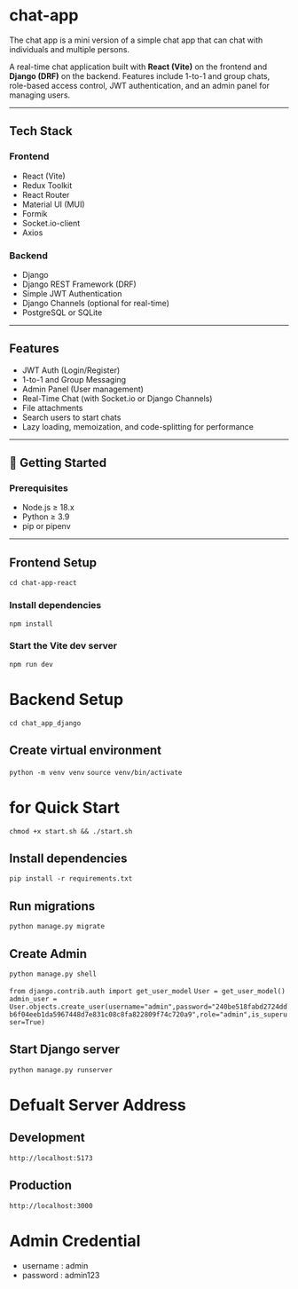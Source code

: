 # chat-app
The chat app is a mini version of a simple chat app that can chat with individuals and multiple persons.

A real-time chat application built with **React (Vite)** on the frontend and **Django (DRF)** on the backend. Features include 1-to-1 and group chats, role-based access control, JWT authentication, and an admin panel for managing users.

---

## Tech Stack

### Frontend
- React (Vite)
- Redux Toolkit
- React Router
- Material UI (MUI)
- Formik
- Socket.io-client
- Axios

### Backend
- Django
- Django REST Framework (DRF)
- Simple JWT Authentication
- Django Channels (optional for real-time)
- PostgreSQL or SQLite

---

## Features

- JWT Auth (Login/Register)
- 1-to-1 and Group Messaging
- Admin Panel (User management)
- Real-Time Chat (with Socket.io or Django Channels)
- File attachments
- Search users to start chats
- Lazy loading, memoization, and code-splitting for performance

---

## 🚀 Getting Started

### Prerequisites

- Node.js ≥ 18.x
- Python ≥ 3.9
- pip or pipenv

---

## Frontend Setup

```cd chat-app-react```

### Install dependencies
```npm install```

### Start the Vite dev server
```npm run dev```

# Backend Setup

```cd chat_app_django```

## Create virtual environment
```python -m venv venv```
```source venv/bin/activate```
# for Quick Start
``` chmod +x start.sh && ./start.sh ```

## Install dependencies
```pip install -r requirements.txt```

## Run migrations
```python manage.py migrate```

## Create Admin
```python manage.py shell```

```from django.contrib.auth import get_user_model```
```User = get_user_model()```
```admin_user = User.objects.create_user(username="admin",password="240be518fabd2724ddb6f04eeb1da5967448d7e831c08c8fa822809f74c720a9",role="admin",is_superuser=True)```

## Start Django server
```python manage.py runserver```

# Defualt Server Address

## Development
```http://localhost:5173```

## Production
```http://localhost:3000```

# Admin Credential
- username : admin
- password : admin123